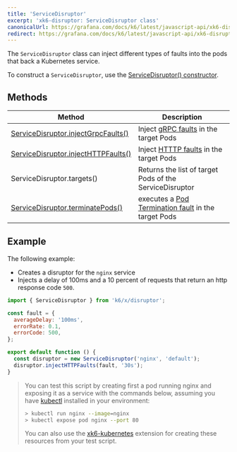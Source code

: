 ```yaml
---
title: 'ServiceDisruptor'
excerpt: 'xk6-disruptor: ServiceDisruptor class'
canonicalUrl: https://grafana.com/docs/k6/latest/javascript-api/xk6-disruptor/servicedisruptor/
redirect: https://grafana.com/docs/k6/latest/javascript-api/xk6-disruptor/servicedisruptor/
---
```


The `ServiceDisruptor` class can inject different types of faults into the pods that back a Kubernetes service. 

To construct a `ServiceDisruptor`, use the [ServiceDisruptor() constructor](/javascript-api/xk6-disruptor/api/servicedisruptor/constructor).
 

## Methods

| Method | Description |
| ------ | ----------- |
| [ServiceDisruptor.injectGrpcFaults()](/javascript-api/xk6-disruptor/api/servicedisruptor/injectgrpcfaults) | Inject [gRPC faults](/javascript-api/xk6-disruptor/api/faults/grpc) in the target Pods|
| [ServiceDisruptor.injectHTTPFaults()](/javascript-api/xk6-disruptor/api/servicedisruptor/injecthttpfaults) | Inject [HTTTP faults](/javascript-api/xk6-disruptor/api/faults/http) in the target Pods|
| ServiceDisruptor.targets() | Returns the list of target Pods of the ServiceDisruptor |
| [ServiceDisruptor.terminatePods()](/javascript-api/xk6-disruptor/api/servicedisruptor/terminatepods) | executes a [Pod Termination fault](/javascript-api/xk6-disruptor/api/faults/pod-termination) in the target Pods|
 

## Example

The following example:
- Creates a disruptor for the `nginx` service
- Injects a delay of 100ms and a 10 percent of requests that return an http response code `500`. 

```javascript
import { ServiceDisruptor } from 'k6/x/disruptor';

const fault = {
  averageDelay: '100ms',
  errorRate: 0.1,
  errorCode: 500,
};

export default function () {
  const disruptor = new ServiceDisruptor('nginx', 'default');
  disruptor.injectHTTPFaults(fault, '30s');
}
```

<Blockquote mod="note">

You can test this script by creating first a pod running nginx and exposing it as a service with the commands below, assuming you have [kubectl](https://kubernetes.io/docs/tasks/tools/#kubectl) installed in your environment:

```bash
> kubectl run nginx --image=nginx
> kubectl expose pod nginx --port 80
```

You can also use the [xk6-kubernetes](https://github.com/grafana/xk6-kubernetes) extension for creating these resources from your test script.

</Blockquote>


